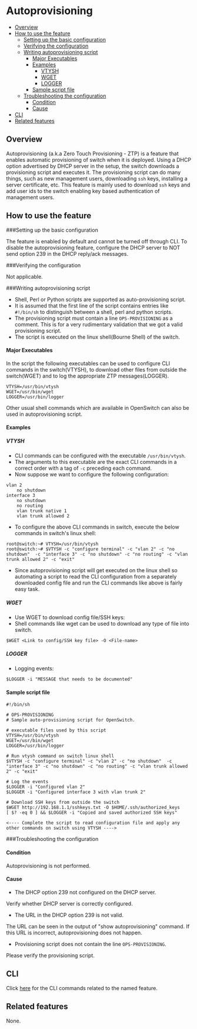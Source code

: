 # Autoprovisioning

- [Overview](#overview)
- [How to use the feature](#how-to-use-the-feature)
    - [Setting up the basic configuration](#setting-up-the-basic-configuration)
    - [Verifying the configuration](#verifying-the-configuration)
    - [Writing autoprovisioning script](#writing-autoprovisioning-script)
        - [Major Executables](#major-executables)
        - [Examples](#examples)
            - [VTYSH](#vtysh)
            - [WGET](#wget)
            - [LOGGER](#logger)
        - [Sample script file](#sample-script-file)
    - [Troubleshooting the configuration](#troubleshooting-the-configuration)
        - [Condition](#condition)
        - [Cause](#cause)
- [CLI](#cli)
- [Related features](#related-features)

## Overview ##
Autoprovisioning (a.k.a Zero Touch Provisioning - ZTP)  is a feature that enables automatic provisioning of switch when it is deployed. Using a DHCP option advertised by DHCP server in the setup, the switch downloads a provisioning script and executes it. The provisioning script can do many things, such as new management users, downloading `ssh` keys, installing a server certificate, etc. This feature is mainly used to download `ssh` keys and add user ids to the switch enabling key based authentication of management users.

## How to use the feature ##
###Setting up the basic configuration

The feature is enabled by default and cannot be turned off through CLI. To disable the autoprovisioning feature, configure the DHCP server to NOT send option 239 in the DHCP reply/ack messages.


###Verifying the configuration

Not applicable.

###Writing autoprovisioning script
- Shell, Perl or Python scripts are supported as auto-provisioning script.
- It is assumed that the first line of the script contains entries like `#!/bin/sh` to distinguish between a shell, perl and python scripts.
- The provisioning script must contain a line `OPS-PROVISIONING` as a comment. This is for a very rudimentary validation that we got a valid provisioning script.
- The script is executed on the linux shell(Bourne Shell) of the switch.

#### Major Executables
In the script the following executables can be used to configure CLI commands in the switch(VTYSH), to download other files from outside the switch(WGET) and to log the appropriate ZTP messages(LOGGER).
```
VTYSH=/usr/bin/vtysh
WGET=/usr/bin/wget
LOGGER=/usr/bin/logger
```
Other usual shell commands which are available in OpenSwitch can also be used in autoprovisioning script.

#### Examples
##### VTYSH
- CLI commands can be configured with the executable `/usr/bin/vtysh`.
- The arguments to this executable are the exact CLI commands in a correct order with a tag of `-c` preceding each command.
- Now suppose we want to configure the following configuration:
```
vlan 2
    no shutdown
interface 3
    no shutdown
    no routing
    vlan trunk native 1
    vlan trunk allowed 2
```
- To configure the above CLI commands in switch, execute the below commands in switch's linux shell:
```
root@switch:~# VTYSH=/usr/bin/vtysh
root@switch:~# $VTYSH -c "configure terminal" -c "vlan 2" -c "no shutdown"  -c "interface 3" -c "no shutdown" -c "no routing" -c "vlan trunk allowed 2" -c "exit"
```
- Since autoprovisioning script will get executed on the linux shell so automating a script to read the CLI configuration from a separately downloaded config file and run the CLI commands like above is fairly easy task.

##### WGET
- Use WGET to download config file/SSH keys:
- Shell commands like wget can be used to download any type of file into switch.
```
$WGET <Link to config/SSH key file> -O <File-name>
```

##### LOGGER
- Logging events:
```
$LOGGER -i "MESSAGE that needs to be documented"
```

#### Sample script file
```
#!/bin/sh

# OPS-PROVISIONING
# Sample auto-provisioning script for OpenSwitch.

# executable files used by this script
VTYSH=/usr/bin/vtysh
WGET=/usr/bin/wget
LOGGER=/usr/bin/logger

# Run vtysh command on switch linux shell
$VTYSH -c "configure terminal" -c "vlan 2" -c "no shutdown"  -c "interface 3" -c "no shutdown" -c "no routing" -c "vlan trunk allowed 2" -c "exit"

# Log the events
$LOGGER -i "Configured vlan 2"
$LOGGER -i "Configured interface 3 with vlan trunk 2"

# Download SSH keys from outside the switch
$WGET http://192.168.1.1/sshkeys.txt -O $HOME/.ssh/authorized_keys
[ $? -eq 0 ] && $LOGGER -i "Copied and saved authorized SSH keys"

<---- Complete the script to read configuration file and apply any other commands on switch using VTYSH ---->
```

###Troubleshooting the configuration

#### Condition
Autoprovisioning is not performed.
#### Cause
- The DHCP option 239 not configured on the DHCP server.

Verify whether DHCP server is correctly configured.

- The URL in the DHCP option 239 is not valid.

The URL can be seen in the output of "show autoprovisioning" command. If this URL is incorrect, autoprovisioning does not happen.

- Provisioning script does not contain the line `OPS-PROVISIONING`.

Please verify the provisioning script.
## CLI ##
Click [ here](/documents/user/autoprovision_CLI) for the CLI commands related to the named feature.

## Related features ##
None.
